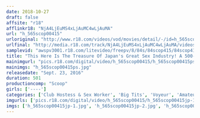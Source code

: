 ```yaml
---
date: 2018-10-27
draft: false
affsite: "r18"
afflinkr18: "NjA4LjEuMS4xLjAuMC4wLjAuMA"
url: "h_565scop00415"
urloriginal: "http://www.r18.com/videos/vod/movies/detail/-/id=h_565scop00415"
urlfinal: "http://media.r18.com/track/NjA4LjEuMS4xLjAuMC4wLjAuMA/videos/vod/movies/detail/-/id=h_565scop00415"
samplevid: "awspv3001.r18.com/litevideo/freepv/8/84s/84scop415/84scop415_dmb_w.mp4"
title: "This Here Is The Treasure Of Japan's Great Sex Industry! A 500-Minute Special The Best 50 Working Girls Crawling Under The Neon Lights Of The Big City! 2"
mainimgurl: "pics.r18.com/digital/video/h_565scop00415/h_565scop00415ps.jpg"
mainimgs: "h_565scop00415ps.jpg"
releasedate: "Sept. 23, 2016"
duration: 501
productioncomp: "Scoop"
girls: ['----']
categories: ['Club Hostess & Sex Worker', 'Big Tits', 'Voyeur', 'Amateur', 'Over 4 Hours', 'Hi-Def']
imgurls: ['pics.r18.com/digital/video/h_565scop00415/h_565scop00415jp-1.jpg', 'pics.r18.com/digital/video/h_565scop00415/h_565scop00415jp-2.jpg', 'pics.r18.com/digital/video/h_565scop00415/h_565scop00415jp-3.jpg', 'pics.r18.com/digital/video/h_565scop00415/h_565scop00415jp-4.jpg', 'pics.r18.com/digital/video/h_565scop00415/h_565scop00415jp-5.jpg', 'pics.r18.com/digital/video/h_565scop00415/h_565scop00415jp-6.jpg', 'pics.r18.com/digital/video/h_565scop00415/h_565scop00415jp-7.jpg', 'pics.r18.com/digital/video/h_565scop00415/h_565scop00415jp-8.jpg', 'pics.r18.com/digital/video/h_565scop00415/h_565scop00415jp-9.jpg', 'pics.r18.com/digital/video/h_565scop00415/h_565scop00415jp-10.jpg', 'pics.r18.com/digital/video/h_565scop00415/h_565scop00415jp-11.jpg', 'pics.r18.com/digital/video/h_565scop00415/h_565scop00415jp-12.jpg', 'pics.r18.com/digital/video/h_565scop00415/h_565scop00415jp-13.jpg', 'pics.r18.com/digital/video/h_565scop00415/h_565scop00415jp-14.jpg', 'pics.r18.com/digital/video/h_565scop00415/h_565scop00415jp-15.jpg', 'pics.r18.com/digital/video/h_565scop00415/h_565scop00415jp-16.jpg', 'pics.r18.com/digital/video/h_565scop00415/h_565scop00415jp-17.jpg', 'pics.r18.com/digital/video/h_565scop00415/h_565scop00415jp-18.jpg', 'pics.r18.com/digital/video/h_565scop00415/h_565scop00415jp-19.jpg', 'pics.r18.com/digital/video/h_565scop00415/h_565scop00415jp-20.jpg']
imgs: ['h_565scop00415jp-1.jpg', 'h_565scop00415jp-2.jpg', 'h_565scop00415jp-3.jpg', 'h_565scop00415jp-4.jpg', 'h_565scop00415jp-5.jpg', 'h_565scop00415jp-6.jpg', 'h_565scop00415jp-7.jpg', 'h_565scop00415jp-8.jpg', 'h_565scop00415jp-9.jpg', 'h_565scop00415jp-10.jpg', 'h_565scop00415jp-11.jpg', 'h_565scop00415jp-12.jpg', 'h_565scop00415jp-13.jpg', 'h_565scop00415jp-14.jpg', 'h_565scop00415jp-15.jpg', 'h_565scop00415jp-16.jpg', 'h_565scop00415jp-17.jpg', 'h_565scop00415jp-18.jpg', 'h_565scop00415jp-19.jpg', 'h_565scop00415jp-20.jpg']
---
```

